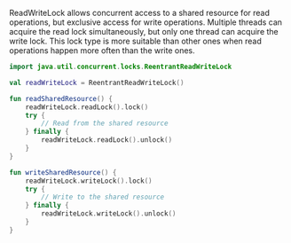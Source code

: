 ReadWriteLock allows concurrent access to a shared resource for read operations, but exclusive access for write operations. Multiple threads can acquire the read lock simultaneously, but only one thread can acquire the write lock. This lock type is more suitable than other ones when read operations happen more often than the write ones.

```kotlin
import java.util.concurrent.locks.ReentrantReadWriteLock

val readWriteLock = ReentrantReadWriteLock()

fun readSharedResource() {
    readWriteLock.readLock().lock()
    try {
        // Read from the shared resource
    } finally {
        readWriteLock.readLock().unlock()
    }
}

fun writeSharedResource() {
    readWriteLock.writeLock().lock()
    try {
        // Write to the shared resource
    } finally {
        readWriteLock.writeLock().unlock()
    }
}
```